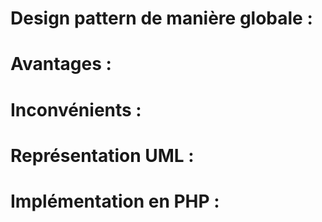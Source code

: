 # Design pattern de manière globale :

# Avantages :

# Inconvénients : 

# Représentation UML : 

# Implémentation en PHP :
